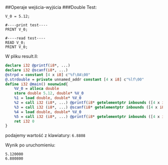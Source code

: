 ##Operaje wejścia-wyjścia
###Double
Test:
```
V_0 = 5.12;

#----print test----
PRINT V_0;

#----read test----
READ V_0;
PRINT V_0;
```

W pliku result.ll:
```llvm
declare i32 @printf(i8*, ...)
declare i32 @scanf(i8*, ...)
@strpd = constant [4 x i8] c"%f\0A\00"
@.strdouble = private unnamed_addr constant [4 x i8] c"%lf\00"
define i32 @main() nounwind{
    %V_0 = alloca double
    store double 5.12, double* %V_0
    %1 = load double, double* %V_0
    %2 = call i32 (i8*, ...) @printf(i8* getelementptr inbounds ([4 x i8], [4 x i8]* @strpd, i32 0, i32 0), double %1)
    %3 = call i32 (i8*, ...) @scanf(i8* getelementptr inbounds ([4 x i8], [4 x i8]* @.strdouble, i64 0, i64 0), double* %V_0)
    %4 = load double, double* %V_0
    %5 = call i32 (i8*, ...) @printf(i8* getelementptr inbounds ([4 x i8], [4 x i8]* @strpd, i32 0, i32 0), double %4)
    ret i32 0 
}
```

podajemy wartość z klawiatury: `6.8808`

Wynik po uruchomieniu: 
```
5.120000
6.880800
```
